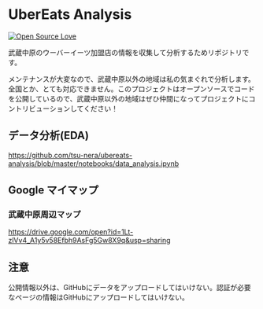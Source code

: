 UberEats Analysis
===

[![Open Source Love](https://badges.frapsoft.com/os/v3/open-source.svg?v=103)](https://github.com/tsu-nera/ubereats-analysis)


武蔵中原のウーバーイーツ加盟店の情報を収集して分析するためリポジトリです。

メンテナンスが大変なので、武蔵中原以外の地域は私の気まぐれで分析します。全国とか、とても対応できません。このプロジェクトはオープンソースでコードを公開しているので、武蔵中原以外の地域はぜひ仲間になってプロジェクトにコントリビューションしてください！

## データ分析(EDA)

https://github.com/tsu-nera/ubereats-analysis/blob/master/notebooks/data_analysis.ipynb

## Google マイマップ

### 武蔵中原周辺マップ

https://drive.google.com/open?id=1Lt-zlVv4_A1y5v58Efbh9AsFg5Gw8X9q&usp=sharing

## 注意

公開情報以外は、GitHubにデータをアップロードしてはいけない。認証が必要なページの情報はGitHubにアップロードしてはいけない。
